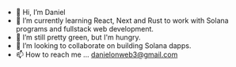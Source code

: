 - 👋 Hi, I’m Daniel
- 👀 I’m currently learning React, Next and Rust to work with Solana programs and fullstack web development. 
- 🌱 I’m still pretty green, but I'm hungry. 
- 💞️ I’m looking to collaborate on building Solana dapps.
- 📫 How to reach me ... danielonweb3@gmail.com

<!---
kichen1984/kichen1984 is a ✨ special ✨ repository because its `README.md` (this file) appears on your GitHub profile.
You can click the Preview link to take a look at your changes.
--->
